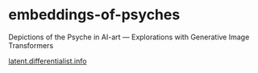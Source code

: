 # embeddings-of-psyches

Depictions of the Psyche in AI-art — Explorations with Generative Image Transformers

[latent.differentialist.info](https://latent.differentialist.info)
